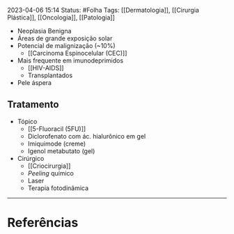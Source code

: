 2023-04-06 15:14
Status: #Folha 
Tags: [[Dermatologia]], [[Cirurgia Plástica]], [[Oncologia]], [[Patologia]]
<br/>
- Neoplasia Benigna
- Áreas de grande exposição solar
- Potencial de malignização (~10%)
	- [[Carcinoma Espinocelular (CEC)]]
- Mais frequente em imunodeprimidos
	- [[HIV-AIDS]]
	- Transplantados
- Pele áspera
## Tratamento
- Tópico
	- [[5-Fluoracil (5FU)]] 
	- Diclorofenato com ác. hialurônico em gel
	- Imiquimode (creme)
	- Igenol metabutato (gel)
- Cirúrgico
	- [[Criocirurgia]]
	- _Peeling_ químico
	- Laser
	- Terapia fotodinâmica
____
# Referências

